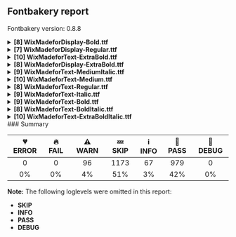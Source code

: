 ## Fontbakery report

Fontbakery version: 0.8.8

<details><summary><b>[8] WixMadeforDisplay-Bold.ttf</b></summary><div><details><summary>⚠ <b>WARN:</b> Is the Grid-fitting and Scan-conversion Procedure ('gasp') table set to optimize rendering? (<a href="https://font-bakery.readthedocs.io/en/latest/fontbakery/profiles/googlefonts.html#com.google.fonts/check/gasp">com.google.fonts/check/gasp</a>)</summary><div>


* ⚠ **WARN** The gasp table has a range of 8 that may be unneccessary. [code: non-ffff-range]
</div></details><details><summary>⚠ <b>WARN:</b> Ensure fonts have ScriptLangTags declared on the 'meta' table. (<a href="https://font-bakery.readthedocs.io/en/latest/fontbakery/profiles/googlefonts.html#com.google.fonts/check/meta/script_lang_tags">com.google.fonts/check/meta/script_lang_tags</a>)</summary><div>


* ⚠ **WARN** This font file does not have a 'meta' table. [code: lacks-meta-table]
</div></details><details><summary>⚠ <b>WARN:</b> Check font contains no unreachable glyphs (<a href="https://font-bakery.readthedocs.io/en/latest/fontbakery/profiles/universal.html#com.google.fonts/check/unreachable_glyphs">com.google.fonts/check/unreachable_glyphs</a>)</summary><div>


* ⚠ **WARN** The following glyphs could not be reached by codepoint or substitution rules:
	- commabelow
	- hook
	- questiondown.case
	- exclamdown.case 
	- And uni031B.cap
 [code: unreachable-glyphs]
</div></details><details><summary>⚠ <b>WARN:</b> Check if each glyph has the recommended amount of contours. (<a href="https://font-bakery.readthedocs.io/en/latest/fontbakery/profiles/universal.html#com.google.fonts/check/contour_count">com.google.fonts/check/contour_count</a>)</summary><div>


* ⚠ **WARN** This font has a 'Soft Hyphen' character (codepoint 0x00AD) which is supposed to be zero-width and invisible, and is used to mark a hyphenation possibility within a word in the absence of or overriding dictionary hyphenation. It is mostly an obsolete mechanism now, and the character is only included in fonts for legacy codepage coverage. [code: softhyphen]
* ⚠ **WARN** This check inspects the glyph outlines and detects the total number of contours in each of them. The expected values are infered from the typical ammounts of contours observed in a large collection of reference font families. The divergences listed below may simply indicate a significantly different design on some of your glyphs. On the other hand, some of these may flag actual bugs in the font such as glyphs mapped to an incorrect codepoint. Please consider reviewing the design and codepoint assignment of these to make sure they are correct.

The following glyphs do not have the recommended number of contours:

	- Glyph name: uni00AD	Contours detected: 1	Expected: 0
	- Glyph name: aogonek	Contours detected: 3	Expected: 2
	- Glyph name: eogonek	Contours detected: 3	Expected: 2
	- Glyph name: Uogonek	Contours detected: 2	Expected: 1
	- Glyph name: uogonek	Contours detected: 2	Expected: 1
	- Glyph name: Uogonek	Contours detected: 2	Expected: 1
	- Glyph name: aogonek	Contours detected: 3	Expected: 2
	- Glyph name: eogonek	Contours detected: 3	Expected: 2
	- Glyph name: uni00AD	Contours detected: 1	Expected: 0 
	- And Glyph name: uogonek	Contours detected: 2	Expected: 1
 [code: contour-count]
</div></details><details><summary>⚠ <b>WARN:</b> Ensure dotted circle glyph is present and can attach marks. (<a href="https://font-bakery.readthedocs.io/en/latest/fontbakery/profiles/universal.html#com.google.fonts/check/dotted_circle">com.google.fonts/check/dotted_circle</a>)</summary><div>


* ⚠ **WARN** No dotted circle glyph present [code: missing-dotted-circle]
</div></details><details><summary>⚠ <b>WARN:</b> Ensure no GSUB5/GPOS7 lookups are present. (<a href="https://font-bakery.readthedocs.io/en/latest/fontbakery/profiles/universal.html#com.google.fonts/check/gsub5_gpos7">com.google.fonts/check/gsub5_gpos7</a>)</summary><div>


* ⚠ **WARN** Font contains a GSUB5 lookup which is not processed by macOS [code: has-gsub5]
</div></details><details><summary>⚠ <b>WARN:</b> Are there any misaligned on-curve points? (<a href="https://font-bakery.readthedocs.io/en/latest/fontbakery/profiles/<Section: Outline Correctness Checks>.html#com.google.fonts/check/outline_alignment_miss">com.google.fonts/check/outline_alignment_miss</a>)</summary><div>


* ⚠ **WARN** The following glyphs have on-curve points which have potentially incorrect y coordinates:
	* Q (U+0051): X=542.0,Y=-1.5 (should be at baseline 0?)
	* g (U+0067): X=292.0,Y=-2.0 (should be at baseline 0?)
	* r (U+0072): X=291.5,Y=502.0 (should be at x-height 503?)
	* y (U+0079): X=232.0,Y=-1.0 (should be at baseline 0?)
	* micro (U+00B5): X=219.0,Y=-1.0 (should be at baseline 0?)
	* cedilla (U+00B8): X=203.5,Y=-250.5 (should be at descender -252?)
	* uni00B9 (U+00B9): X=172.0,Y=714.0 (should be at cap-height 715?)
	* germandbls (U+00DF): X=296.5,Y=-2.0 (should be at baseline 0?)
	* aring (U+00E5): X=318.5,Y=716.0 (should be at cap-height 715?)
	* aring (U+00E5): X=247.5,Y=716.0 (should be at cap-height 715?) and 59 more.

Use -F or --full-lists to disable shortening of long lists. [code: found-misalignments]
</div></details><details><summary>⚠ <b>WARN:</b> Are any segments inordinately short? (<a href="https://font-bakery.readthedocs.io/en/latest/fontbakery/profiles/<Section: Outline Correctness Checks>.html#com.google.fonts/check/outline_short_segments">com.google.fonts/check/outline_short_segments</a>)</summary><div>


* ⚠ **WARN** The following glyphs have segments which seem very short:
	* germandbls (U+00DF) contains a short segment L<<285.0,425.0>--<307.0,425.0>>
	* uni20B4 (U+20B4) contains a short segment B<<380.0,330.0>-<378.0,328.0>-<376.0,327.0>> and uni20BA (U+20BA) contains a short segment L<<627.0,330.0>--<627.0,320.0>> [code: found-short-segments]
</div></details><br></div></details><details><summary><b>[7] WixMadeforDisplay-Regular.ttf</b></summary><div><details><summary>⚠ <b>WARN:</b> Is the Grid-fitting and Scan-conversion Procedure ('gasp') table set to optimize rendering? (<a href="https://font-bakery.readthedocs.io/en/latest/fontbakery/profiles/googlefonts.html#com.google.fonts/check/gasp">com.google.fonts/check/gasp</a>)</summary><div>


* ⚠ **WARN** The gasp table has a range of 8 that may be unneccessary. [code: non-ffff-range]
</div></details><details><summary>⚠ <b>WARN:</b> Ensure fonts have ScriptLangTags declared on the 'meta' table. (<a href="https://font-bakery.readthedocs.io/en/latest/fontbakery/profiles/googlefonts.html#com.google.fonts/check/meta/script_lang_tags">com.google.fonts/check/meta/script_lang_tags</a>)</summary><div>


* ⚠ **WARN** This font file does not have a 'meta' table. [code: lacks-meta-table]
</div></details><details><summary>⚠ <b>WARN:</b> Check font contains no unreachable glyphs (<a href="https://font-bakery.readthedocs.io/en/latest/fontbakery/profiles/universal.html#com.google.fonts/check/unreachable_glyphs">com.google.fonts/check/unreachable_glyphs</a>)</summary><div>


* ⚠ **WARN** The following glyphs could not be reached by codepoint or substitution rules:
	- commabelow
	- hook
	- questiondown.case
	- exclamdown.case 
	- And uni031B.cap
 [code: unreachable-glyphs]
</div></details><details><summary>⚠ <b>WARN:</b> Check if each glyph has the recommended amount of contours. (<a href="https://font-bakery.readthedocs.io/en/latest/fontbakery/profiles/universal.html#com.google.fonts/check/contour_count">com.google.fonts/check/contour_count</a>)</summary><div>


* ⚠ **WARN** This font has a 'Soft Hyphen' character (codepoint 0x00AD) which is supposed to be zero-width and invisible, and is used to mark a hyphenation possibility within a word in the absence of or overriding dictionary hyphenation. It is mostly an obsolete mechanism now, and the character is only included in fonts for legacy codepage coverage. [code: softhyphen]
* ⚠ **WARN** This check inspects the glyph outlines and detects the total number of contours in each of them. The expected values are infered from the typical ammounts of contours observed in a large collection of reference font families. The divergences listed below may simply indicate a significantly different design on some of your glyphs. On the other hand, some of these may flag actual bugs in the font such as glyphs mapped to an incorrect codepoint. Please consider reviewing the design and codepoint assignment of these to make sure they are correct.

The following glyphs do not have the recommended number of contours:

	- Glyph name: uni00AD	Contours detected: 1	Expected: 0
	- Glyph name: aogonek	Contours detected: 3	Expected: 2
	- Glyph name: eogonek	Contours detected: 3	Expected: 2
	- Glyph name: Uogonek	Contours detected: 2	Expected: 1
	- Glyph name: uogonek	Contours detected: 2	Expected: 1
	- Glyph name: Uogonek	Contours detected: 2	Expected: 1
	- Glyph name: aogonek	Contours detected: 3	Expected: 2
	- Glyph name: eogonek	Contours detected: 3	Expected: 2
	- Glyph name: uni00AD	Contours detected: 1	Expected: 0 
	- And Glyph name: uogonek	Contours detected: 2	Expected: 1
 [code: contour-count]
</div></details><details><summary>⚠ <b>WARN:</b> Ensure dotted circle glyph is present and can attach marks. (<a href="https://font-bakery.readthedocs.io/en/latest/fontbakery/profiles/universal.html#com.google.fonts/check/dotted_circle">com.google.fonts/check/dotted_circle</a>)</summary><div>


* ⚠ **WARN** No dotted circle glyph present [code: missing-dotted-circle]
</div></details><details><summary>⚠ <b>WARN:</b> Ensure no GSUB5/GPOS7 lookups are present. (<a href="https://font-bakery.readthedocs.io/en/latest/fontbakery/profiles/universal.html#com.google.fonts/check/gsub5_gpos7">com.google.fonts/check/gsub5_gpos7</a>)</summary><div>


* ⚠ **WARN** Font contains a GSUB5 lookup which is not processed by macOS [code: has-gsub5]
</div></details><details><summary>⚠ <b>WARN:</b> Are any segments inordinately short? (<a href="https://font-bakery.readthedocs.io/en/latest/fontbakery/profiles/<Section: Outline Correctness Checks>.html#com.google.fonts/check/outline_short_segments">com.google.fonts/check/outline_short_segments</a>)</summary><div>


* ⚠ **WARN** The following glyphs have segments which seem very short:
	* a (U+0061) contains a short segment L<<415.0,303.0>--<415.0,308.0>>
	* ordfeminine (U+00AA) contains a short segment L<<331.0,555.0>--<331.0,557.0>>
	* germandbls (U+00DF) contains a short segment L<<272.0,407.0>--<294.0,407.0>>
	* agrave (U+00E0) contains a short segment L<<415.0,303.0>--<415.0,308.0>>
	* aacute (U+00E1) contains a short segment L<<415.0,303.0>--<415.0,308.0>>
	* acircumflex (U+00E2) contains a short segment L<<415.0,303.0>--<415.0,308.0>>
	* atilde (U+00E3) contains a short segment L<<415.0,303.0>--<415.0,308.0>>
	* adieresis (U+00E4) contains a short segment L<<415.0,303.0>--<415.0,308.0>>
	* aring (U+00E5) contains a short segment L<<415.0,303.0>--<415.0,308.0>>
	* ae (U+00E6) contains a short segment L<<415.0,288.0>--<415.0,290.0>> and 20 more.

Use -F or --full-lists to disable shortening of long lists. [code: found-short-segments]
</div></details><br></div></details><details><summary><b>[10] WixMadeforText-ExtraBold.ttf</b></summary><div><details><summary>⚠ <b>WARN:</b> Is the Grid-fitting and Scan-conversion Procedure ('gasp') table set to optimize rendering? (<a href="https://font-bakery.readthedocs.io/en/latest/fontbakery/profiles/googlefonts.html#com.google.fonts/check/gasp">com.google.fonts/check/gasp</a>)</summary><div>


* ⚠ **WARN** The gasp table has a range of 8 that may be unneccessary. [code: non-ffff-range]
</div></details><details><summary>⚠ <b>WARN:</b> Combined length of family and style must not exceed 27 characters. (<a href="https://font-bakery.readthedocs.io/en/latest/fontbakery/profiles/googlefonts.html#com.google.fonts/check/name/family_and_style_max_length">com.google.fonts/check/name/family_and_style_max_length</a>)</summary><div>


* ⚠ **WARN** The combined length of family and style exceeds 27 chars in the following 'WINDOWS' entries:
 FONT_FAMILY_NAME = 'Wix Madefor Text ExtraBold' / SUBFAMILY_NAME = 'Regular'

Please take a look at the conversation at https://github.com/googlefonts/fontbakery/issues/2179 in order to understand the reasoning behind these name table records max-length criteria. [code: too-long]
</div></details><details><summary>⚠ <b>WARN:</b> Ensure fonts have ScriptLangTags declared on the 'meta' table. (<a href="https://font-bakery.readthedocs.io/en/latest/fontbakery/profiles/googlefonts.html#com.google.fonts/check/meta/script_lang_tags">com.google.fonts/check/meta/script_lang_tags</a>)</summary><div>


* ⚠ **WARN** This font file does not have a 'meta' table. [code: lacks-meta-table]
</div></details><details><summary>⚠ <b>WARN:</b> Check font contains no unreachable glyphs (<a href="https://font-bakery.readthedocs.io/en/latest/fontbakery/profiles/universal.html#com.google.fonts/check/unreachable_glyphs">com.google.fonts/check/unreachable_glyphs</a>)</summary><div>


* ⚠ **WARN** The following glyphs could not be reached by codepoint or substitution rules:
	- commabelow
	- hook
	- questiondown.case
	- exclamdown.case 
	- And uni031B.cap
 [code: unreachable-glyphs]
</div></details><details><summary>⚠ <b>WARN:</b> Check if each glyph has the recommended amount of contours. (<a href="https://font-bakery.readthedocs.io/en/latest/fontbakery/profiles/universal.html#com.google.fonts/check/contour_count">com.google.fonts/check/contour_count</a>)</summary><div>


* ⚠ **WARN** This font has a 'Soft Hyphen' character (codepoint 0x00AD) which is supposed to be zero-width and invisible, and is used to mark a hyphenation possibility within a word in the absence of or overriding dictionary hyphenation. It is mostly an obsolete mechanism now, and the character is only included in fonts for legacy codepage coverage. [code: softhyphen]
* ⚠ **WARN** This check inspects the glyph outlines and detects the total number of contours in each of them. The expected values are infered from the typical ammounts of contours observed in a large collection of reference font families. The divergences listed below may simply indicate a significantly different design on some of your glyphs. On the other hand, some of these may flag actual bugs in the font such as glyphs mapped to an incorrect codepoint. Please consider reviewing the design and codepoint assignment of these to make sure they are correct.

The following glyphs do not have the recommended number of contours:

	- Glyph name: uni00AD	Contours detected: 1	Expected: 0
	- Glyph name: aogonek	Contours detected: 3	Expected: 2
	- Glyph name: eogonek	Contours detected: 3	Expected: 2
	- Glyph name: Uogonek	Contours detected: 2	Expected: 1
	- Glyph name: uogonek	Contours detected: 2	Expected: 1
	- Glyph name: Uogonek	Contours detected: 2	Expected: 1
	- Glyph name: aogonek	Contours detected: 3	Expected: 2
	- Glyph name: eogonek	Contours detected: 3	Expected: 2
	- Glyph name: uni00AD	Contours detected: 1	Expected: 0 
	- And Glyph name: uogonek	Contours detected: 2	Expected: 1
 [code: contour-count]
</div></details><details><summary>⚠ <b>WARN:</b> Ensure dotted circle glyph is present and can attach marks. (<a href="https://font-bakery.readthedocs.io/en/latest/fontbakery/profiles/universal.html#com.google.fonts/check/dotted_circle">com.google.fonts/check/dotted_circle</a>)</summary><div>


* ⚠ **WARN** No dotted circle glyph present [code: missing-dotted-circle]
</div></details><details><summary>⚠ <b>WARN:</b> Ensure no GSUB5/GPOS7 lookups are present. (<a href="https://font-bakery.readthedocs.io/en/latest/fontbakery/profiles/universal.html#com.google.fonts/check/gsub5_gpos7">com.google.fonts/check/gsub5_gpos7</a>)</summary><div>


* ⚠ **WARN** Font contains a GSUB5 lookup which is not processed by macOS [code: has-gsub5]
</div></details><details><summary>⚠ <b>WARN:</b> Check mark characters are in GDEF mark glyph class. (<a href="https://font-bakery.readthedocs.io/en/latest/fontbakery/profiles/gdef.html#com.google.fonts/check/gdef_mark_chars">com.google.fonts/check/gdef_mark_chars</a>)</summary><div>


* ⚠ **WARN** The following mark characters could be in the GDEF mark glyph class:
	 uni031B (U+031B) [code: mark-chars]
</div></details><details><summary>⚠ <b>WARN:</b> Are there any misaligned on-curve points? (<a href="https://font-bakery.readthedocs.io/en/latest/fontbakery/profiles/<Section: Outline Correctness Checks>.html#com.google.fonts/check/outline_alignment_miss">com.google.fonts/check/outline_alignment_miss</a>)</summary><div>


* ⚠ **WARN** The following glyphs have on-curve points which have potentially incorrect y coordinates:
	* asterisk (U+002A): X=177.5,Y=716.0 (should be at cap-height 715?)
	* asterisk (U+002A): X=256.5,Y=716.0 (should be at cap-height 715?)
	* d (U+0064): X=363.0,Y=508.0 (should be at x-height 510?)
	* r (U+0072): X=316.0,Y=511.0 (should be at x-height 510?)
	* y (U+0079): X=224.0,Y=-1.0 (should be at baseline 0?)
	* braceleft (U+007B): X=355.0,Y=-2.0 (should be at baseline 0?)
	* braceleft (U+007B): X=311.0,Y=-2.0 (should be at baseline 0?)
	* braceright (U+007D): X=39.0,Y=-2.0 (should be at baseline 0?)
	* braceright (U+007D): X=83.0,Y=-2.0 (should be at baseline 0?)
	* uni00B2 (U+00B2): X=198.5,Y=715.5 (should be at cap-height 715?) and 84 more.

Use -F or --full-lists to disable shortening of long lists. [code: found-misalignments]
</div></details><details><summary>⚠ <b>WARN:</b> Are any segments inordinately short? (<a href="https://font-bakery.readthedocs.io/en/latest/fontbakery/profiles/<Section: Outline Correctness Checks>.html#com.google.fonts/check/outline_short_segments">com.google.fonts/check/outline_short_segments</a>)</summary><div>


* ⚠ **WARN** The following glyphs have segments which seem very short:
	* germandbls (U+00DF) contains a short segment L<<297.0,437.0>--<318.0,437.0>>
	* Euro (U+20AC) contains a short segment B<<79.0,336.0>-<79.0,347.0>-<79.0,358.0>>
	* Euro (U+20AC) contains a short segment B<<79.0,358.0>-<79.0,369.0>-<79.0,380.0>>
	* Euro (U+20AC) contains a short segment B<<239.0,380.0>-<239.0,369.0>-<239.0,358.0>>
	* Euro (U+20AC) contains a short segment B<<239.0,358.0>-<239.0,347.0>-<239.0,336.0>>
	* uni20BA (U+20BA) contains a short segment L<<272.0,136.0>--<292.0,136.0>> and uni20BA (U+20BA) contains a short segment L<<595.0,318.0>--<595.0,308.0>> [code: found-short-segments]
</div></details><br></div></details><details><summary><b>[8] WixMadeforDisplay-ExtraBold.ttf</b></summary><div><details><summary>⚠ <b>WARN:</b> Is the Grid-fitting and Scan-conversion Procedure ('gasp') table set to optimize rendering? (<a href="https://font-bakery.readthedocs.io/en/latest/fontbakery/profiles/googlefonts.html#com.google.fonts/check/gasp">com.google.fonts/check/gasp</a>)</summary><div>


* ⚠ **WARN** The gasp table has a range of 8 that may be unneccessary. [code: non-ffff-range]
</div></details><details><summary>⚠ <b>WARN:</b> Combined length of family and style must not exceed 27 characters. (<a href="https://font-bakery.readthedocs.io/en/latest/fontbakery/profiles/googlefonts.html#com.google.fonts/check/name/family_and_style_max_length">com.google.fonts/check/name/family_and_style_max_length</a>)</summary><div>


* ⚠ **WARN** The combined length of family and style exceeds 27 chars in the following 'WINDOWS' entries:
 FONT_FAMILY_NAME = 'Wix Madefor Display ExtraBold' / SUBFAMILY_NAME = 'Regular'

Please take a look at the conversation at https://github.com/googlefonts/fontbakery/issues/2179 in order to understand the reasoning behind these name table records max-length criteria. [code: too-long]
</div></details><details><summary>⚠ <b>WARN:</b> Ensure fonts have ScriptLangTags declared on the 'meta' table. (<a href="https://font-bakery.readthedocs.io/en/latest/fontbakery/profiles/googlefonts.html#com.google.fonts/check/meta/script_lang_tags">com.google.fonts/check/meta/script_lang_tags</a>)</summary><div>


* ⚠ **WARN** This font file does not have a 'meta' table. [code: lacks-meta-table]
</div></details><details><summary>⚠ <b>WARN:</b> Check font contains no unreachable glyphs (<a href="https://font-bakery.readthedocs.io/en/latest/fontbakery/profiles/universal.html#com.google.fonts/check/unreachable_glyphs">com.google.fonts/check/unreachable_glyphs</a>)</summary><div>


* ⚠ **WARN** The following glyphs could not be reached by codepoint or substitution rules:
	- commabelow
	- hook
	- questiondown.case
	- exclamdown.case 
	- And uni031B.cap
 [code: unreachable-glyphs]
</div></details><details><summary>⚠ <b>WARN:</b> Check if each glyph has the recommended amount of contours. (<a href="https://font-bakery.readthedocs.io/en/latest/fontbakery/profiles/universal.html#com.google.fonts/check/contour_count">com.google.fonts/check/contour_count</a>)</summary><div>


* ⚠ **WARN** This font has a 'Soft Hyphen' character (codepoint 0x00AD) which is supposed to be zero-width and invisible, and is used to mark a hyphenation possibility within a word in the absence of or overriding dictionary hyphenation. It is mostly an obsolete mechanism now, and the character is only included in fonts for legacy codepage coverage. [code: softhyphen]
* ⚠ **WARN** This check inspects the glyph outlines and detects the total number of contours in each of them. The expected values are infered from the typical ammounts of contours observed in a large collection of reference font families. The divergences listed below may simply indicate a significantly different design on some of your glyphs. On the other hand, some of these may flag actual bugs in the font such as glyphs mapped to an incorrect codepoint. Please consider reviewing the design and codepoint assignment of these to make sure they are correct.

The following glyphs do not have the recommended number of contours:

	- Glyph name: uni00AD	Contours detected: 1	Expected: 0
	- Glyph name: aogonek	Contours detected: 3	Expected: 2
	- Glyph name: eogonek	Contours detected: 3	Expected: 2
	- Glyph name: Uogonek	Contours detected: 2	Expected: 1
	- Glyph name: uogonek	Contours detected: 2	Expected: 1
	- Glyph name: Uogonek	Contours detected: 2	Expected: 1
	- Glyph name: aogonek	Contours detected: 3	Expected: 2
	- Glyph name: eogonek	Contours detected: 3	Expected: 2
	- Glyph name: uni00AD	Contours detected: 1	Expected: 0 
	- And Glyph name: uogonek	Contours detected: 2	Expected: 1
 [code: contour-count]
</div></details><details><summary>⚠ <b>WARN:</b> Ensure dotted circle glyph is present and can attach marks. (<a href="https://font-bakery.readthedocs.io/en/latest/fontbakery/profiles/universal.html#com.google.fonts/check/dotted_circle">com.google.fonts/check/dotted_circle</a>)</summary><div>


* ⚠ **WARN** No dotted circle glyph present [code: missing-dotted-circle]
</div></details><details><summary>⚠ <b>WARN:</b> Ensure no GSUB5/GPOS7 lookups are present. (<a href="https://font-bakery.readthedocs.io/en/latest/fontbakery/profiles/universal.html#com.google.fonts/check/gsub5_gpos7">com.google.fonts/check/gsub5_gpos7</a>)</summary><div>


* ⚠ **WARN** Font contains a GSUB5 lookup which is not processed by macOS [code: has-gsub5]
</div></details><details><summary>⚠ <b>WARN:</b> Are any segments inordinately short? (<a href="https://font-bakery.readthedocs.io/en/latest/fontbakery/profiles/<Section: Outline Correctness Checks>.html#com.google.fonts/check/outline_short_segments">com.google.fonts/check/outline_short_segments</a>)</summary><div>


* ⚠ **WARN** The following glyphs have segments which seem very short:
	* germandbls (U+00DF) contains a short segment L<<292.0,437.0>--<314.0,437.0>>
	* Euro (U+20AC) contains a short segment B<<79.0,336.0>-<79.0,347.0>-<79.0,358.0>>
	* Euro (U+20AC) contains a short segment B<<79.0,358.0>-<79.0,369.0>-<79.0,380.0>>
	* Euro (U+20AC) contains a short segment B<<241.0,380.0>-<240.0,369.0>-<240.0,358.0>>
	* Euro (U+20AC) contains a short segment B<<240.0,358.0>-<240.0,347.0>-<241.0,336.0>> and uni20BA (U+20BA) contains a short segment L<<627.0,318.0>--<627.0,308.0>> [code: found-short-segments]
</div></details><br></div></details><details><summary><b>[9] WixMadeforText-MediumItalic.ttf</b></summary><div><details><summary>⚠ <b>WARN:</b> Is the Grid-fitting and Scan-conversion Procedure ('gasp') table set to optimize rendering? (<a href="https://font-bakery.readthedocs.io/en/latest/fontbakery/profiles/googlefonts.html#com.google.fonts/check/gasp">com.google.fonts/check/gasp</a>)</summary><div>


* ⚠ **WARN** The gasp table has a range of 8 that may be unneccessary. [code: non-ffff-range]
</div></details><details><summary>⚠ <b>WARN:</b> Combined length of family and style must not exceed 27 characters. (<a href="https://font-bakery.readthedocs.io/en/latest/fontbakery/profiles/googlefonts.html#com.google.fonts/check/name/family_and_style_max_length">com.google.fonts/check/name/family_and_style_max_length</a>)</summary><div>


* ⚠ **WARN** The combined length of family and style exceeds 27 chars in the following 'WINDOWS' entries:
 FONT_FAMILY_NAME = 'Wix Madefor Text Medium' / SUBFAMILY_NAME = 'Italic'

Please take a look at the conversation at https://github.com/googlefonts/fontbakery/issues/2179 in order to understand the reasoning behind these name table records max-length criteria. [code: too-long]
</div></details><details><summary>⚠ <b>WARN:</b> Ensure fonts have ScriptLangTags declared on the 'meta' table. (<a href="https://font-bakery.readthedocs.io/en/latest/fontbakery/profiles/googlefonts.html#com.google.fonts/check/meta/script_lang_tags">com.google.fonts/check/meta/script_lang_tags</a>)</summary><div>


* ⚠ **WARN** This font file does not have a 'meta' table. [code: lacks-meta-table]
</div></details><details><summary>⚠ <b>WARN:</b> Check font contains no unreachable glyphs (<a href="https://font-bakery.readthedocs.io/en/latest/fontbakery/profiles/universal.html#com.google.fonts/check/unreachable_glyphs">com.google.fonts/check/unreachable_glyphs</a>)</summary><div>


* ⚠ **WARN** The following glyphs could not be reached by codepoint or substitution rules:
	- questiondown.case
	- exclamdown.case 
	- And commabelow
 [code: unreachable-glyphs]
</div></details><details><summary>⚠ <b>WARN:</b> Check if each glyph has the recommended amount of contours. (<a href="https://font-bakery.readthedocs.io/en/latest/fontbakery/profiles/universal.html#com.google.fonts/check/contour_count">com.google.fonts/check/contour_count</a>)</summary><div>


* ⚠ **WARN** This font has a 'Soft Hyphen' character (codepoint 0x00AD) which is supposed to be zero-width and invisible, and is used to mark a hyphenation possibility within a word in the absence of or overriding dictionary hyphenation. It is mostly an obsolete mechanism now, and the character is only included in fonts for legacy codepage coverage. [code: softhyphen]
* ⚠ **WARN** This check inspects the glyph outlines and detects the total number of contours in each of them. The expected values are infered from the typical ammounts of contours observed in a large collection of reference font families. The divergences listed below may simply indicate a significantly different design on some of your glyphs. On the other hand, some of these may flag actual bugs in the font such as glyphs mapped to an incorrect codepoint. Please consider reviewing the design and codepoint assignment of these to make sure they are correct.

The following glyphs do not have the recommended number of contours:

	- Glyph name: uni00AD	Contours detected: 1	Expected: 0
	- Glyph name: aogonek	Contours detected: 3	Expected: 2
	- Glyph name: eogonek	Contours detected: 3	Expected: 2
	- Glyph name: Uogonek	Contours detected: 2	Expected: 1
	- Glyph name: uogonek	Contours detected: 2	Expected: 1
	- Glyph name: Uogonek	Contours detected: 2	Expected: 1
	- Glyph name: aogonek	Contours detected: 3	Expected: 2
	- Glyph name: eogonek	Contours detected: 3	Expected: 2
	- Glyph name: uni00AD	Contours detected: 1	Expected: 0 
	- And Glyph name: uogonek	Contours detected: 2	Expected: 1
 [code: contour-count]
</div></details><details><summary>⚠ <b>WARN:</b> Ensure dotted circle glyph is present and can attach marks. (<a href="https://font-bakery.readthedocs.io/en/latest/fontbakery/profiles/universal.html#com.google.fonts/check/dotted_circle">com.google.fonts/check/dotted_circle</a>)</summary><div>


* ⚠ **WARN** No dotted circle glyph present [code: missing-dotted-circle]
</div></details><details><summary>⚠ <b>WARN:</b> Ensure no GSUB5/GPOS7 lookups are present. (<a href="https://font-bakery.readthedocs.io/en/latest/fontbakery/profiles/universal.html#com.google.fonts/check/gsub5_gpos7">com.google.fonts/check/gsub5_gpos7</a>)</summary><div>


* ⚠ **WARN** Font contains a GSUB5 lookup which is not processed by macOS [code: has-gsub5]
</div></details><details><summary>⚠ <b>WARN:</b> Are there any misaligned on-curve points? (<a href="https://font-bakery.readthedocs.io/en/latest/fontbakery/profiles/<Section: Outline Correctness Checks>.html#com.google.fonts/check/outline_alignment_miss">com.google.fonts/check/outline_alignment_miss</a>)</summary><div>


* ⚠ **WARN** The following glyphs have on-curve points which have potentially incorrect y coordinates:
	* exclam (U+0021): X=179.0,Y=716.0 (should be at cap-height 715?)
	* ampersand (U+0026): X=461.0,Y=713.0 (should be at cap-height 715?)
	* Q (U+0051): X=707.0,Y=2.0 (should be at baseline 0?)
	* Q (U+0051): X=481.5,Y=-2.0 (should be at baseline 0?)
	* S (U+0053): X=194.0,Y=1.5 (should be at baseline 0?)
	* i (U+0069): X=172.5,Y=717.0 (should be at cap-height 715?)
	* j (U+006A): X=171.0,Y=717.0 (should be at cap-height 715?)
	* y (U+0079): X=165.0,Y=-1.0 (should be at baseline 0?)
	* dieresis (U+00A8): X=244.5,Y=714.0 (should be at cap-height 715?)
	* dieresis (U+00A8): X=443.5,Y=714.0 (should be at cap-height 715?) and 42 more.

Use -F or --full-lists to disable shortening of long lists. [code: found-misalignments]
</div></details><details><summary>⚠ <b>WARN:</b> Are any segments inordinately short? (<a href="https://font-bakery.readthedocs.io/en/latest/fontbakery/profiles/<Section: Outline Correctness Checks>.html#com.google.fonts/check/outline_short_segments">com.google.fonts/check/outline_short_segments</a>)</summary><div>


* ⚠ **WARN** The following glyphs have segments which seem very short:
	* dollar (U+0024) contains a short segment B<<398.0,721.0>-<400.0,721.0>-<403.0,721.0>>
	* dollar (U+0024) contains a short segment B<<315.0,-6.0>-<313.0,-6.0>-<310.0,-6.0>>
	* at (U+0040) contains a short segment B<<684.0,223.0>-<682.0,213.0>-<680.5,202.5>>
	* at (U+0040) contains a short segment B<<680.5,202.5>-<679.0,192.0>-<679.0,180.0>>
	* m (U+006D) contains a short segment B<<721.0,324.0>-<723.0,339.0>-<723.0,349.0>>
	* m (U+006D) contains a short segment B<<407.5,324.0>-<409.0,339.0>-<409.0,349.0>>
	* braceleft (U+007B) contains a short segment B<<125.0,203.0>-<127.0,210.0>-<128.0,216.5>>
	* braceleft (U+007B) contains a short segment B<<128.0,216.5>-<129.0,223.0>-<129.0,226.0>>
	* braceright (U+007D) contains a short segment B<<285.5,387.0>-<285.0,382.0>-<285.0,380.0>>
	* germandbls (U+00DF) contains a short segment L<<313.0,415.0>--<334.0,415.0>> and 5 more.

Use -F or --full-lists to disable shortening of long lists. [code: found-short-segments]
</div></details><br></div></details><details><summary><b>[10] WixMadeforText-Medium.ttf</b></summary><div><details><summary>⚠ <b>WARN:</b> Is the Grid-fitting and Scan-conversion Procedure ('gasp') table set to optimize rendering? (<a href="https://font-bakery.readthedocs.io/en/latest/fontbakery/profiles/googlefonts.html#com.google.fonts/check/gasp">com.google.fonts/check/gasp</a>)</summary><div>


* ⚠ **WARN** The gasp table has a range of 8 that may be unneccessary. [code: non-ffff-range]
</div></details><details><summary>⚠ <b>WARN:</b> Combined length of family and style must not exceed 27 characters. (<a href="https://font-bakery.readthedocs.io/en/latest/fontbakery/profiles/googlefonts.html#com.google.fonts/check/name/family_and_style_max_length">com.google.fonts/check/name/family_and_style_max_length</a>)</summary><div>


* ⚠ **WARN** The combined length of family and style exceeds 27 chars in the following 'WINDOWS' entries:
 FONT_FAMILY_NAME = 'Wix Madefor Text Medium' / SUBFAMILY_NAME = 'Regular'

Please take a look at the conversation at https://github.com/googlefonts/fontbakery/issues/2179 in order to understand the reasoning behind these name table records max-length criteria. [code: too-long]
</div></details><details><summary>⚠ <b>WARN:</b> Ensure fonts have ScriptLangTags declared on the 'meta' table. (<a href="https://font-bakery.readthedocs.io/en/latest/fontbakery/profiles/googlefonts.html#com.google.fonts/check/meta/script_lang_tags">com.google.fonts/check/meta/script_lang_tags</a>)</summary><div>


* ⚠ **WARN** This font file does not have a 'meta' table. [code: lacks-meta-table]
</div></details><details><summary>⚠ <b>WARN:</b> Check font contains no unreachable glyphs (<a href="https://font-bakery.readthedocs.io/en/latest/fontbakery/profiles/universal.html#com.google.fonts/check/unreachable_glyphs">com.google.fonts/check/unreachable_glyphs</a>)</summary><div>


* ⚠ **WARN** The following glyphs could not be reached by codepoint or substitution rules:
	- commabelow
	- hook
	- questiondown.case
	- exclamdown.case 
	- And uni031B.cap
 [code: unreachable-glyphs]
</div></details><details><summary>⚠ <b>WARN:</b> Check if each glyph has the recommended amount of contours. (<a href="https://font-bakery.readthedocs.io/en/latest/fontbakery/profiles/universal.html#com.google.fonts/check/contour_count">com.google.fonts/check/contour_count</a>)</summary><div>


* ⚠ **WARN** This font has a 'Soft Hyphen' character (codepoint 0x00AD) which is supposed to be zero-width and invisible, and is used to mark a hyphenation possibility within a word in the absence of or overriding dictionary hyphenation. It is mostly an obsolete mechanism now, and the character is only included in fonts for legacy codepage coverage. [code: softhyphen]
* ⚠ **WARN** This check inspects the glyph outlines and detects the total number of contours in each of them. The expected values are infered from the typical ammounts of contours observed in a large collection of reference font families. The divergences listed below may simply indicate a significantly different design on some of your glyphs. On the other hand, some of these may flag actual bugs in the font such as glyphs mapped to an incorrect codepoint. Please consider reviewing the design and codepoint assignment of these to make sure they are correct.

The following glyphs do not have the recommended number of contours:

	- Glyph name: uni00AD	Contours detected: 1	Expected: 0
	- Glyph name: aogonek	Contours detected: 3	Expected: 2
	- Glyph name: eogonek	Contours detected: 3	Expected: 2
	- Glyph name: Uogonek	Contours detected: 2	Expected: 1
	- Glyph name: uogonek	Contours detected: 2	Expected: 1
	- Glyph name: Uogonek	Contours detected: 2	Expected: 1
	- Glyph name: aogonek	Contours detected: 3	Expected: 2
	- Glyph name: eogonek	Contours detected: 3	Expected: 2
	- Glyph name: uni00AD	Contours detected: 1	Expected: 0 
	- And Glyph name: uogonek	Contours detected: 2	Expected: 1
 [code: contour-count]
</div></details><details><summary>⚠ <b>WARN:</b> Ensure dotted circle glyph is present and can attach marks. (<a href="https://font-bakery.readthedocs.io/en/latest/fontbakery/profiles/universal.html#com.google.fonts/check/dotted_circle">com.google.fonts/check/dotted_circle</a>)</summary><div>


* ⚠ **WARN** No dotted circle glyph present [code: missing-dotted-circle]
</div></details><details><summary>⚠ <b>WARN:</b> Ensure no GSUB5/GPOS7 lookups are present. (<a href="https://font-bakery.readthedocs.io/en/latest/fontbakery/profiles/universal.html#com.google.fonts/check/gsub5_gpos7">com.google.fonts/check/gsub5_gpos7</a>)</summary><div>


* ⚠ **WARN** Font contains a GSUB5 lookup which is not processed by macOS [code: has-gsub5]
</div></details><details><summary>⚠ <b>WARN:</b> Check mark characters are in GDEF mark glyph class. (<a href="https://font-bakery.readthedocs.io/en/latest/fontbakery/profiles/gdef.html#com.google.fonts/check/gdef_mark_chars">com.google.fonts/check/gdef_mark_chars</a>)</summary><div>


* ⚠ **WARN** The following mark characters could be in the GDEF mark glyph class:
	 uni031B (U+031B) [code: mark-chars]
</div></details><details><summary>⚠ <b>WARN:</b> Are there any misaligned on-curve points? (<a href="https://font-bakery.readthedocs.io/en/latest/fontbakery/profiles/<Section: Outline Correctness Checks>.html#com.google.fonts/check/outline_alignment_miss">com.google.fonts/check/outline_alignment_miss</a>)</summary><div>


* ⚠ **WARN** The following glyphs have on-curve points which have potentially incorrect y coordinates:
	* exclam (U+0021): X=86.0,Y=713.5 (should be at cap-height 715?)
	* exclam (U+0021): X=168.5,Y=713.5 (should be at cap-height 715?)
	* Q (U+0051): X=520.0,Y=-0.5 (should be at baseline 0?)
	* y (U+0079): X=230.0,Y=-2.0 (should be at baseline 0?)
	* registered (U+00AE): X=262.0,Y=717.0 (should be at cap-height 715?)
	* germandbls (U+00DF): X=292.5,Y=-1.5 (should be at baseline 0?)
	* atilde (U+00E3): X=239.0,Y=717.0 (should be at cap-height 715?)
	* aring (U+00E5): X=298.5,Y=713.5 (should be at cap-height 715?)
	* aring (U+00E5): X=229.0,Y=713.5 (should be at cap-height 715?)
	* idieresis (U+00EF): X=166.5,Y=716.5 (should be at cap-height 715?) and 54 more.

Use -F or --full-lists to disable shortening of long lists. [code: found-misalignments]
</div></details><details><summary>⚠ <b>WARN:</b> Are any segments inordinately short? (<a href="https://font-bakery.readthedocs.io/en/latest/fontbakery/profiles/<Section: Outline Correctness Checks>.html#com.google.fonts/check/outline_short_segments">com.google.fonts/check/outline_short_segments</a>)</summary><div>


* ⚠ **WARN** The following glyphs have segments which seem very short:
	* germandbls (U+00DF) contains a short segment L<<280.0,415.0>--<301.0,415.0>>
	* uni20B4 (U+20B4) contains a short segment B<<339.0,327.0>-<336.0,325.0>-<333.0,322.5>>
	* uni20B4 (U+20B4) contains a short segment B<<333.0,322.5>-<330.0,320.0>-<327.0,318.0>> and uni20BA (U+20BA) contains a short segment L<<595.0,340.0>--<595.0,330.0>> [code: found-short-segments]
</div></details><br></div></details><details><summary><b>[8] WixMadeforText-Regular.ttf</b></summary><div><details><summary>⚠ <b>WARN:</b> Is the Grid-fitting and Scan-conversion Procedure ('gasp') table set to optimize rendering? (<a href="https://font-bakery.readthedocs.io/en/latest/fontbakery/profiles/googlefonts.html#com.google.fonts/check/gasp">com.google.fonts/check/gasp</a>)</summary><div>


* ⚠ **WARN** The gasp table has a range of 8 that may be unneccessary. [code: non-ffff-range]
</div></details><details><summary>⚠ <b>WARN:</b> Ensure fonts have ScriptLangTags declared on the 'meta' table. (<a href="https://font-bakery.readthedocs.io/en/latest/fontbakery/profiles/googlefonts.html#com.google.fonts/check/meta/script_lang_tags">com.google.fonts/check/meta/script_lang_tags</a>)</summary><div>


* ⚠ **WARN** This font file does not have a 'meta' table. [code: lacks-meta-table]
</div></details><details><summary>⚠ <b>WARN:</b> Check font contains no unreachable glyphs (<a href="https://font-bakery.readthedocs.io/en/latest/fontbakery/profiles/universal.html#com.google.fonts/check/unreachable_glyphs">com.google.fonts/check/unreachable_glyphs</a>)</summary><div>


* ⚠ **WARN** The following glyphs could not be reached by codepoint or substitution rules:
	- commabelow
	- hook
	- questiondown.case
	- exclamdown.case 
	- And uni031B.cap
 [code: unreachable-glyphs]
</div></details><details><summary>⚠ <b>WARN:</b> Check if each glyph has the recommended amount of contours. (<a href="https://font-bakery.readthedocs.io/en/latest/fontbakery/profiles/universal.html#com.google.fonts/check/contour_count">com.google.fonts/check/contour_count</a>)</summary><div>


* ⚠ **WARN** This font has a 'Soft Hyphen' character (codepoint 0x00AD) which is supposed to be zero-width and invisible, and is used to mark a hyphenation possibility within a word in the absence of or overriding dictionary hyphenation. It is mostly an obsolete mechanism now, and the character is only included in fonts for legacy codepage coverage. [code: softhyphen]
* ⚠ **WARN** This check inspects the glyph outlines and detects the total number of contours in each of them. The expected values are infered from the typical ammounts of contours observed in a large collection of reference font families. The divergences listed below may simply indicate a significantly different design on some of your glyphs. On the other hand, some of these may flag actual bugs in the font such as glyphs mapped to an incorrect codepoint. Please consider reviewing the design and codepoint assignment of these to make sure they are correct.

The following glyphs do not have the recommended number of contours:

	- Glyph name: uni00AD	Contours detected: 1	Expected: 0
	- Glyph name: aogonek	Contours detected: 3	Expected: 2
	- Glyph name: eogonek	Contours detected: 3	Expected: 2
	- Glyph name: Uogonek	Contours detected: 2	Expected: 1
	- Glyph name: uogonek	Contours detected: 2	Expected: 1
	- Glyph name: Uogonek	Contours detected: 2	Expected: 1
	- Glyph name: aogonek	Contours detected: 3	Expected: 2
	- Glyph name: eogonek	Contours detected: 3	Expected: 2
	- Glyph name: uni00AD	Contours detected: 1	Expected: 0 
	- And Glyph name: uogonek	Contours detected: 2	Expected: 1
 [code: contour-count]
</div></details><details><summary>⚠ <b>WARN:</b> Ensure dotted circle glyph is present and can attach marks. (<a href="https://font-bakery.readthedocs.io/en/latest/fontbakery/profiles/universal.html#com.google.fonts/check/dotted_circle">com.google.fonts/check/dotted_circle</a>)</summary><div>


* ⚠ **WARN** No dotted circle glyph present [code: missing-dotted-circle]
</div></details><details><summary>⚠ <b>WARN:</b> Ensure no GSUB5/GPOS7 lookups are present. (<a href="https://font-bakery.readthedocs.io/en/latest/fontbakery/profiles/universal.html#com.google.fonts/check/gsub5_gpos7">com.google.fonts/check/gsub5_gpos7</a>)</summary><div>


* ⚠ **WARN** Font contains a GSUB5 lookup which is not processed by macOS [code: has-gsub5]
</div></details><details><summary>⚠ <b>WARN:</b> Check mark characters are in GDEF mark glyph class. (<a href="https://font-bakery.readthedocs.io/en/latest/fontbakery/profiles/gdef.html#com.google.fonts/check/gdef_mark_chars">com.google.fonts/check/gdef_mark_chars</a>)</summary><div>


* ⚠ **WARN** The following mark characters could be in the GDEF mark glyph class:
	 uni031B (U+031B) [code: mark-chars]
</div></details><details><summary>⚠ <b>WARN:</b> Are any segments inordinately short? (<a href="https://font-bakery.readthedocs.io/en/latest/fontbakery/profiles/<Section: Outline Correctness Checks>.html#com.google.fonts/check/outline_short_segments">com.google.fonts/check/outline_short_segments</a>)</summary><div>


* ⚠ **WARN** The following glyphs have segments which seem very short:
	* a (U+0061) contains a short segment L<<393.0,303.0>--<393.0,307.0>>
	* ordfeminine (U+00AA) contains a short segment L<<302.0,555.0>--<302.0,557.0>>
	* germandbls (U+00DF) contains a short segment L<<274.0,407.0>--<295.0,407.0>>
	* agrave (U+00E0) contains a short segment L<<393.0,303.0>--<393.0,307.0>>
	* aacute (U+00E1) contains a short segment L<<393.0,303.0>--<393.0,307.0>>
	* acircumflex (U+00E2) contains a short segment L<<393.0,303.0>--<393.0,307.0>>
	* atilde (U+00E3) contains a short segment L<<393.0,303.0>--<393.0,307.0>>
	* adieresis (U+00E4) contains a short segment L<<393.0,303.0>--<393.0,307.0>>
	* aring (U+00E5) contains a short segment L<<393.0,303.0>--<393.0,307.0>>
	* amacron (U+0101) contains a short segment L<<393.0,303.0>--<393.0,307.0>> and 24 more.

Use -F or --full-lists to disable shortening of long lists. [code: found-short-segments]
</div></details><br></div></details><details><summary><b>[9] WixMadeforText-Italic.ttf</b></summary><div><details><summary>⚠ <b>WARN:</b> Is the Grid-fitting and Scan-conversion Procedure ('gasp') table set to optimize rendering? (<a href="https://font-bakery.readthedocs.io/en/latest/fontbakery/profiles/googlefonts.html#com.google.fonts/check/gasp">com.google.fonts/check/gasp</a>)</summary><div>


* ⚠ **WARN** The gasp table has a range of 8 that may be unneccessary. [code: non-ffff-range]
</div></details><details><summary>⚠ <b>WARN:</b> Ensure fonts have ScriptLangTags declared on the 'meta' table. (<a href="https://font-bakery.readthedocs.io/en/latest/fontbakery/profiles/googlefonts.html#com.google.fonts/check/meta/script_lang_tags">com.google.fonts/check/meta/script_lang_tags</a>)</summary><div>


* ⚠ **WARN** This font file does not have a 'meta' table. [code: lacks-meta-table]
</div></details><details><summary>⚠ <b>WARN:</b> Check font contains no unreachable glyphs (<a href="https://font-bakery.readthedocs.io/en/latest/fontbakery/profiles/universal.html#com.google.fonts/check/unreachable_glyphs">com.google.fonts/check/unreachable_glyphs</a>)</summary><div>


* ⚠ **WARN** The following glyphs could not be reached by codepoint or substitution rules:
	- questiondown.case
	- exclamdown.case 
	- And commabelow
 [code: unreachable-glyphs]
</div></details><details><summary>⚠ <b>WARN:</b> Check if each glyph has the recommended amount of contours. (<a href="https://font-bakery.readthedocs.io/en/latest/fontbakery/profiles/universal.html#com.google.fonts/check/contour_count">com.google.fonts/check/contour_count</a>)</summary><div>


* ⚠ **WARN** This font has a 'Soft Hyphen' character (codepoint 0x00AD) which is supposed to be zero-width and invisible, and is used to mark a hyphenation possibility within a word in the absence of or overriding dictionary hyphenation. It is mostly an obsolete mechanism now, and the character is only included in fonts for legacy codepage coverage. [code: softhyphen]
* ⚠ **WARN** This check inspects the glyph outlines and detects the total number of contours in each of them. The expected values are infered from the typical ammounts of contours observed in a large collection of reference font families. The divergences listed below may simply indicate a significantly different design on some of your glyphs. On the other hand, some of these may flag actual bugs in the font such as glyphs mapped to an incorrect codepoint. Please consider reviewing the design and codepoint assignment of these to make sure they are correct.

The following glyphs do not have the recommended number of contours:

	- Glyph name: uni00AD	Contours detected: 1	Expected: 0
	- Glyph name: aogonek	Contours detected: 3	Expected: 2
	- Glyph name: eogonek	Contours detected: 3	Expected: 2
	- Glyph name: Uogonek	Contours detected: 2	Expected: 1
	- Glyph name: uogonek	Contours detected: 2	Expected: 1
	- Glyph name: Uogonek	Contours detected: 2	Expected: 1
	- Glyph name: aogonek	Contours detected: 3	Expected: 2
	- Glyph name: eogonek	Contours detected: 3	Expected: 2
	- Glyph name: uni00AD	Contours detected: 1	Expected: 0 
	- And Glyph name: uogonek	Contours detected: 2	Expected: 1
 [code: contour-count]
</div></details><details><summary>⚠ <b>WARN:</b> Ensure dotted circle glyph is present and can attach marks. (<a href="https://font-bakery.readthedocs.io/en/latest/fontbakery/profiles/universal.html#com.google.fonts/check/dotted_circle">com.google.fonts/check/dotted_circle</a>)</summary><div>


* ⚠ **WARN** No dotted circle glyph present [code: missing-dotted-circle]
</div></details><details><summary>⚠ <b>WARN:</b> Ensure no GSUB5/GPOS7 lookups are present. (<a href="https://font-bakery.readthedocs.io/en/latest/fontbakery/profiles/universal.html#com.google.fonts/check/gsub5_gpos7">com.google.fonts/check/gsub5_gpos7</a>)</summary><div>


* ⚠ **WARN** Font contains a GSUB5 lookup which is not processed by macOS [code: has-gsub5]
</div></details><details><summary>⚠ <b>WARN:</b> Are there any misaligned on-curve points? (<a href="https://font-bakery.readthedocs.io/en/latest/fontbakery/profiles/<Section: Outline Correctness Checks>.html#com.google.fonts/check/outline_alignment_miss">com.google.fonts/check/outline_alignment_miss</a>)</summary><div>


* ⚠ **WARN** The following glyphs have on-curve points which have potentially incorrect y coordinates:
	* exclam (U+0021): X=32.0,Y=1.5 (should be at baseline 0?)
	* ampersand (U+0026): X=454.0,Y=714.0 (should be at cap-height 715?)
	* period (U+002E): X=30.0,Y=1.5 (should be at baseline 0?)
	* three (U+0033): X=156.5,Y=1.5 (should be at baseline 0?)
	* colon (U+003A): X=30.0,Y=1.5 (should be at baseline 0?)
	* question (U+003F): X=177.0,Y=1.5 (should be at baseline 0?)
	* Q (U+0051): X=485.0,Y=-1.0 (should be at baseline 0?)
	* i (U+0069): X=177.0,Y=714.5 (should be at cap-height 715?)
	* j (U+006A): X=175.5,Y=714.0 (should be at cap-height 715?)
	* braceleft (U+007B): X=171.0,Y=1.0 (should be at baseline 0?) and 16 more.

Use -F or --full-lists to disable shortening of long lists. [code: found-misalignments]
</div></details><details><summary>⚠ <b>WARN:</b> Are any segments inordinately short? (<a href="https://font-bakery.readthedocs.io/en/latest/fontbakery/profiles/<Section: Outline Correctness Checks>.html#com.google.fonts/check/outline_short_segments">com.google.fonts/check/outline_short_segments</a>)</summary><div>


* ⚠ **WARN** The following glyphs have segments which seem very short:
	* dollar (U+0024) contains a short segment B<<319.0,-6.0>-<316.0,-6.0>-<313.0,-6.0>>
	* asterisk (U+002A) contains a short segment B<<358.0,425.0>-<359.0,421.0>-<359.0,416.0>>
	* at (U+0040) contains a short segment B<<684.0,215.0>-<682.0,204.0>-<680.5,193.0>>
	* at (U+0040) contains a short segment B<<680.5,193.0>-<679.0,182.0>-<679.0,168.0>>
	* braceleft (U+007B) contains a short segment B<<137.0,209.0>-<139.0,216.0>-<140.0,222.5>>
	* braceleft (U+007B) contains a short segment B<<140.0,222.5>-<141.0,229.0>-<141.0,232.0>>
	* braceleft (U+007B) contains a short segment B<<168.0,-15.5>-<167.0,-23.0>-<167.0,-28.0>>
	* braceright (U+007D) contains a short segment B<<244.0,618.0>-<245.0,626.0>-<245.0,630.0>>
	* braceright (U+007D) contains a short segment B<<272.5,380.0>-<272.0,376.0>-<272.0,374.0>>
	* germandbls (U+00DF) contains a short segment L<<307.0,407.0>--<328.0,407.0>> and 4 more.

Use -F or --full-lists to disable shortening of long lists. [code: found-short-segments]
</div></details><details><summary>⚠ <b>WARN:</b> Do outlines contain any jaggy segments? (<a href="https://font-bakery.readthedocs.io/en/latest/fontbakery/profiles/<Section: Outline Correctness Checks>.html#com.google.fonts/check/outline_jaggy_segments">com.google.fonts/check/outline_jaggy_segments</a>)</summary><div>


* ⚠ **WARN** The following glyphs have jaggy segments:
	* nine (U+0039): B<<316.5,152.5>-<400.0,224.0>-<452.0,293.0>>/B<<452.0,293.0>-<394.0,245.0>-<312.0,245.0>> = 13.386785231777212 [code: found-jaggy-segments]
</div></details><br></div></details><details><summary><b>[9] WixMadeforText-Bold.ttf</b></summary><div><details><summary>⚠ <b>WARN:</b> Is the Grid-fitting and Scan-conversion Procedure ('gasp') table set to optimize rendering? (<a href="https://font-bakery.readthedocs.io/en/latest/fontbakery/profiles/googlefonts.html#com.google.fonts/check/gasp">com.google.fonts/check/gasp</a>)</summary><div>


* ⚠ **WARN** The gasp table has a range of 8 that may be unneccessary. [code: non-ffff-range]
</div></details><details><summary>⚠ <b>WARN:</b> Ensure fonts have ScriptLangTags declared on the 'meta' table. (<a href="https://font-bakery.readthedocs.io/en/latest/fontbakery/profiles/googlefonts.html#com.google.fonts/check/meta/script_lang_tags">com.google.fonts/check/meta/script_lang_tags</a>)</summary><div>


* ⚠ **WARN** This font file does not have a 'meta' table. [code: lacks-meta-table]
</div></details><details><summary>⚠ <b>WARN:</b> Check font contains no unreachable glyphs (<a href="https://font-bakery.readthedocs.io/en/latest/fontbakery/profiles/universal.html#com.google.fonts/check/unreachable_glyphs">com.google.fonts/check/unreachable_glyphs</a>)</summary><div>


* ⚠ **WARN** The following glyphs could not be reached by codepoint or substitution rules:
	- commabelow
	- hook
	- questiondown.case
	- exclamdown.case 
	- And uni031B.cap
 [code: unreachable-glyphs]
</div></details><details><summary>⚠ <b>WARN:</b> Check if each glyph has the recommended amount of contours. (<a href="https://font-bakery.readthedocs.io/en/latest/fontbakery/profiles/universal.html#com.google.fonts/check/contour_count">com.google.fonts/check/contour_count</a>)</summary><div>


* ⚠ **WARN** This font has a 'Soft Hyphen' character (codepoint 0x00AD) which is supposed to be zero-width and invisible, and is used to mark a hyphenation possibility within a word in the absence of or overriding dictionary hyphenation. It is mostly an obsolete mechanism now, and the character is only included in fonts for legacy codepage coverage. [code: softhyphen]
* ⚠ **WARN** This check inspects the glyph outlines and detects the total number of contours in each of them. The expected values are infered from the typical ammounts of contours observed in a large collection of reference font families. The divergences listed below may simply indicate a significantly different design on some of your glyphs. On the other hand, some of these may flag actual bugs in the font such as glyphs mapped to an incorrect codepoint. Please consider reviewing the design and codepoint assignment of these to make sure they are correct.

The following glyphs do not have the recommended number of contours:

	- Glyph name: uni00AD	Contours detected: 1	Expected: 0
	- Glyph name: aogonek	Contours detected: 3	Expected: 2
	- Glyph name: eogonek	Contours detected: 3	Expected: 2
	- Glyph name: Uogonek	Contours detected: 2	Expected: 1
	- Glyph name: uogonek	Contours detected: 2	Expected: 1
	- Glyph name: Uogonek	Contours detected: 2	Expected: 1
	- Glyph name: aogonek	Contours detected: 3	Expected: 2
	- Glyph name: eogonek	Contours detected: 3	Expected: 2
	- Glyph name: uni00AD	Contours detected: 1	Expected: 0 
	- And Glyph name: uogonek	Contours detected: 2	Expected: 1
 [code: contour-count]
</div></details><details><summary>⚠ <b>WARN:</b> Ensure dotted circle glyph is present and can attach marks. (<a href="https://font-bakery.readthedocs.io/en/latest/fontbakery/profiles/universal.html#com.google.fonts/check/dotted_circle">com.google.fonts/check/dotted_circle</a>)</summary><div>


* ⚠ **WARN** No dotted circle glyph present [code: missing-dotted-circle]
</div></details><details><summary>⚠ <b>WARN:</b> Ensure no GSUB5/GPOS7 lookups are present. (<a href="https://font-bakery.readthedocs.io/en/latest/fontbakery/profiles/universal.html#com.google.fonts/check/gsub5_gpos7">com.google.fonts/check/gsub5_gpos7</a>)</summary><div>


* ⚠ **WARN** Font contains a GSUB5 lookup which is not processed by macOS [code: has-gsub5]
</div></details><details><summary>⚠ <b>WARN:</b> Check mark characters are in GDEF mark glyph class. (<a href="https://font-bakery.readthedocs.io/en/latest/fontbakery/profiles/gdef.html#com.google.fonts/check/gdef_mark_chars">com.google.fonts/check/gdef_mark_chars</a>)</summary><div>


* ⚠ **WARN** The following mark characters could be in the GDEF mark glyph class:
	 uni031B (U+031B) [code: mark-chars]
</div></details><details><summary>⚠ <b>WARN:</b> Are there any misaligned on-curve points? (<a href="https://font-bakery.readthedocs.io/en/latest/fontbakery/profiles/<Section: Outline Correctness Checks>.html#com.google.fonts/check/outline_alignment_miss">com.google.fonts/check/outline_alignment_miss</a>)</summary><div>


* ⚠ **WARN** The following glyphs have on-curve points which have potentially incorrect y coordinates:
	* g (U+0067): X=281.0,Y=-2.0 (should be at baseline 0?)
	* r (U+0072): X=298.5,Y=502.5 (should be at x-height 503?)
	* y (U+0079): X=227.0,Y=-1.0 (should be at baseline 0?)
	* cedilla (U+00B8): X=212.5,Y=-250.5 (should be at descender -252?)
	* uni00B9 (U+00B9): X=164.0,Y=714.0 (should be at cap-height 715?)
	* Oslash (U+00D8): X=530.5,Y=713.0 (should be at cap-height 715?)
	* Oslash (U+00D8): X=297.5,Y=2.0 (should be at baseline 0?)
	* aring (U+00E5): X=314.5,Y=716.0 (should be at cap-height 715?)
	* aring (U+00E5): X=245.5,Y=716.0 (should be at cap-height 715?)
	* ccedilla (U+00E7): X=222.5,Y=-250.5 (should be at descender -252?) and 45 more.

Use -F or --full-lists to disable shortening of long lists. [code: found-misalignments]
</div></details><details><summary>⚠ <b>WARN:</b> Are any segments inordinately short? (<a href="https://font-bakery.readthedocs.io/en/latest/fontbakery/profiles/<Section: Outline Correctness Checks>.html#com.google.fonts/check/outline_short_segments">com.google.fonts/check/outline_short_segments</a>)</summary><div>


* ⚠ **WARN** The following glyphs have segments which seem very short:
	* germandbls (U+00DF) contains a short segment L<<290.0,426.0>--<311.0,426.0>> and uni20BA (U+20BA) contains a short segment L<<595.0,329.0>--<595.0,319.0>> [code: found-short-segments]
</div></details><br></div></details><details><summary><b>[8] WixMadeforText-BoldItalic.ttf</b></summary><div><details><summary>⚠ <b>WARN:</b> Is the Grid-fitting and Scan-conversion Procedure ('gasp') table set to optimize rendering? (<a href="https://font-bakery.readthedocs.io/en/latest/fontbakery/profiles/googlefonts.html#com.google.fonts/check/gasp">com.google.fonts/check/gasp</a>)</summary><div>


* ⚠ **WARN** The gasp table has a range of 8 that may be unneccessary. [code: non-ffff-range]
</div></details><details><summary>⚠ <b>WARN:</b> Ensure fonts have ScriptLangTags declared on the 'meta' table. (<a href="https://font-bakery.readthedocs.io/en/latest/fontbakery/profiles/googlefonts.html#com.google.fonts/check/meta/script_lang_tags">com.google.fonts/check/meta/script_lang_tags</a>)</summary><div>


* ⚠ **WARN** This font file does not have a 'meta' table. [code: lacks-meta-table]
</div></details><details><summary>⚠ <b>WARN:</b> Check font contains no unreachable glyphs (<a href="https://font-bakery.readthedocs.io/en/latest/fontbakery/profiles/universal.html#com.google.fonts/check/unreachable_glyphs">com.google.fonts/check/unreachable_glyphs</a>)</summary><div>


* ⚠ **WARN** The following glyphs could not be reached by codepoint or substitution rules:
	- questiondown.case
	- exclamdown.case 
	- And commabelow
 [code: unreachable-glyphs]
</div></details><details><summary>⚠ <b>WARN:</b> Check if each glyph has the recommended amount of contours. (<a href="https://font-bakery.readthedocs.io/en/latest/fontbakery/profiles/universal.html#com.google.fonts/check/contour_count">com.google.fonts/check/contour_count</a>)</summary><div>


* ⚠ **WARN** This font has a 'Soft Hyphen' character (codepoint 0x00AD) which is supposed to be zero-width and invisible, and is used to mark a hyphenation possibility within a word in the absence of or overriding dictionary hyphenation. It is mostly an obsolete mechanism now, and the character is only included in fonts for legacy codepage coverage. [code: softhyphen]
* ⚠ **WARN** This check inspects the glyph outlines and detects the total number of contours in each of them. The expected values are infered from the typical ammounts of contours observed in a large collection of reference font families. The divergences listed below may simply indicate a significantly different design on some of your glyphs. On the other hand, some of these may flag actual bugs in the font such as glyphs mapped to an incorrect codepoint. Please consider reviewing the design and codepoint assignment of these to make sure they are correct.

The following glyphs do not have the recommended number of contours:

	- Glyph name: uni00AD	Contours detected: 1	Expected: 0
	- Glyph name: aogonek	Contours detected: 3	Expected: 2
	- Glyph name: eogonek	Contours detected: 3	Expected: 2
	- Glyph name: Uogonek	Contours detected: 2	Expected: 1
	- Glyph name: uogonek	Contours detected: 2	Expected: 1
	- Glyph name: Uogonek	Contours detected: 2	Expected: 1
	- Glyph name: aogonek	Contours detected: 3	Expected: 2
	- Glyph name: eogonek	Contours detected: 3	Expected: 2
	- Glyph name: uni00AD	Contours detected: 1	Expected: 0 
	- And Glyph name: uogonek	Contours detected: 2	Expected: 1
 [code: contour-count]
</div></details><details><summary>⚠ <b>WARN:</b> Ensure dotted circle glyph is present and can attach marks. (<a href="https://font-bakery.readthedocs.io/en/latest/fontbakery/profiles/universal.html#com.google.fonts/check/dotted_circle">com.google.fonts/check/dotted_circle</a>)</summary><div>


* ⚠ **WARN** No dotted circle glyph present [code: missing-dotted-circle]
</div></details><details><summary>⚠ <b>WARN:</b> Ensure no GSUB5/GPOS7 lookups are present. (<a href="https://font-bakery.readthedocs.io/en/latest/fontbakery/profiles/universal.html#com.google.fonts/check/gsub5_gpos7">com.google.fonts/check/gsub5_gpos7</a>)</summary><div>


* ⚠ **WARN** Font contains a GSUB5 lookup which is not processed by macOS [code: has-gsub5]
</div></details><details><summary>⚠ <b>WARN:</b> Are there any misaligned on-curve points? (<a href="https://font-bakery.readthedocs.io/en/latest/fontbakery/profiles/<Section: Outline Correctness Checks>.html#com.google.fonts/check/outline_alignment_miss">com.google.fonts/check/outline_alignment_miss</a>)</summary><div>


* ⚠ **WARN** The following glyphs have on-curve points which have potentially incorrect y coordinates:
	* S (U+0053): X=191.5,Y=1.0 (should be at baseline 0?)
	* g (U+0067): X=219.0,Y=-2.0 (should be at baseline 0?)
	* dieresis (U+00A8): X=223.5,Y=716.5 (should be at cap-height 715?)
	* dieresis (U+00A8): X=440.5,Y=716.5 (should be at cap-height 715?)
	* micro (U+00B5): X=167.0,Y=-1.0 (should be at baseline 0?)
	* uni00B9 (U+00B9): X=260.0,Y=714.0 (should be at cap-height 715?)
	* adieresis (U+00E4): X=184.5,Y=716.5 (should be at cap-height 715?)
	* adieresis (U+00E4): X=401.5,Y=716.5 (should be at cap-height 715?)
	* aring (U+00E5): X=313.5,Y=714.5 (should be at cap-height 715?)
	* edieresis (U+00EB): X=216.5,Y=716.5 (should be at cap-height 715?) and 36 more.

Use -F or --full-lists to disable shortening of long lists. [code: found-misalignments]
</div></details><details><summary>⚠ <b>WARN:</b> Are any segments inordinately short? (<a href="https://font-bakery.readthedocs.io/en/latest/fontbakery/profiles/<Section: Outline Correctness Checks>.html#com.google.fonts/check/outline_short_segments">com.google.fonts/check/outline_short_segments</a>)</summary><div>


* ⚠ **WARN** The following glyphs have segments which seem very short:
	* dollar (U+0024) contains a short segment B<<388.0,721.0>-<392.0,721.0>-<396.0,721.0>>
	* dollar (U+0024) contains a short segment B<<310.0,-6.0>-<306.0,-6.0>-<303.0,-6.0>>
	* at (U+0040) contains a short segment B<<683.0,234.0>-<682.0,226.0>-<680.5,216.0>>
	* at (U+0040) contains a short segment B<<680.5,216.0>-<679.0,206.0>-<679.0,195.0>>
	* at (U+0040) contains a short segment B<<679.0,195.0>-<679.0,176.0>-<688.5,161.0>>
	* m (U+006D) contains a short segment B<<692.0,323.0>-<693.0,335.0>-<693.0,343.0>>
	* braceright (U+007D) contains a short segment B<<306.0,410.0>-<304.0,401.0>-<303.5,396.0>>
	* braceright (U+007D) contains a short segment B<<303.5,396.0>-<303.0,391.0>-<303.0,387.0>>
	* germandbls (U+00DF) contains a short segment L<<322.0,426.0>--<343.0,426.0>>
	* ae (U+00E6) contains a short segment L<<509.0,214.0>--<509.0,212.0>> and 4 more.

Use -F or --full-lists to disable shortening of long lists. [code: found-short-segments]
</div></details><br></div></details><details><summary><b>[10] WixMadeforText-ExtraBoldItalic.ttf</b></summary><div><details><summary>⚠ <b>WARN:</b> Is the Grid-fitting and Scan-conversion Procedure ('gasp') table set to optimize rendering? (<a href="https://font-bakery.readthedocs.io/en/latest/fontbakery/profiles/googlefonts.html#com.google.fonts/check/gasp">com.google.fonts/check/gasp</a>)</summary><div>


* ⚠ **WARN** The gasp table has a range of 8 that may be unneccessary. [code: non-ffff-range]
</div></details><details><summary>⚠ <b>WARN:</b> Combined length of family and style must not exceed 27 characters. (<a href="https://font-bakery.readthedocs.io/en/latest/fontbakery/profiles/googlefonts.html#com.google.fonts/check/name/family_and_style_max_length">com.google.fonts/check/name/family_and_style_max_length</a>)</summary><div>


* ⚠ **WARN** The combined length of family and style exceeds 27 chars in the following 'WINDOWS' entries:
 FONT_FAMILY_NAME = 'Wix Madefor Text ExtraBold' / SUBFAMILY_NAME = 'Italic'

Please take a look at the conversation at https://github.com/googlefonts/fontbakery/issues/2179 in order to understand the reasoning behind these name table records max-length criteria. [code: too-long]
</div></details><details><summary>⚠ <b>WARN:</b> Ensure fonts have ScriptLangTags declared on the 'meta' table. (<a href="https://font-bakery.readthedocs.io/en/latest/fontbakery/profiles/googlefonts.html#com.google.fonts/check/meta/script_lang_tags">com.google.fonts/check/meta/script_lang_tags</a>)</summary><div>


* ⚠ **WARN** This font file does not have a 'meta' table. [code: lacks-meta-table]
</div></details><details><summary>⚠ <b>WARN:</b> Check font contains no unreachable glyphs (<a href="https://font-bakery.readthedocs.io/en/latest/fontbakery/profiles/universal.html#com.google.fonts/check/unreachable_glyphs">com.google.fonts/check/unreachable_glyphs</a>)</summary><div>


* ⚠ **WARN** The following glyphs could not be reached by codepoint or substitution rules:
	- questiondown.case
	- exclamdown.case 
	- And commabelow
 [code: unreachable-glyphs]
</div></details><details><summary>⚠ <b>WARN:</b> Check if each glyph has the recommended amount of contours. (<a href="https://font-bakery.readthedocs.io/en/latest/fontbakery/profiles/universal.html#com.google.fonts/check/contour_count">com.google.fonts/check/contour_count</a>)</summary><div>


* ⚠ **WARN** This font has a 'Soft Hyphen' character (codepoint 0x00AD) which is supposed to be zero-width and invisible, and is used to mark a hyphenation possibility within a word in the absence of or overriding dictionary hyphenation. It is mostly an obsolete mechanism now, and the character is only included in fonts for legacy codepage coverage. [code: softhyphen]
* ⚠ **WARN** This check inspects the glyph outlines and detects the total number of contours in each of them. The expected values are infered from the typical ammounts of contours observed in a large collection of reference font families. The divergences listed below may simply indicate a significantly different design on some of your glyphs. On the other hand, some of these may flag actual bugs in the font such as glyphs mapped to an incorrect codepoint. Please consider reviewing the design and codepoint assignment of these to make sure they are correct.

The following glyphs do not have the recommended number of contours:

	- Glyph name: uni00AD	Contours detected: 1	Expected: 0
	- Glyph name: aogonek	Contours detected: 3	Expected: 2
	- Glyph name: eogonek	Contours detected: 3	Expected: 2
	- Glyph name: Uogonek	Contours detected: 2	Expected: 1
	- Glyph name: uogonek	Contours detected: 2	Expected: 1
	- Glyph name: Uogonek	Contours detected: 2	Expected: 1
	- Glyph name: aogonek	Contours detected: 3	Expected: 2
	- Glyph name: eogonek	Contours detected: 3	Expected: 2
	- Glyph name: uni00AD	Contours detected: 1	Expected: 0 
	- And Glyph name: uogonek	Contours detected: 2	Expected: 1
 [code: contour-count]
</div></details><details><summary>⚠ <b>WARN:</b> Ensure dotted circle glyph is present and can attach marks. (<a href="https://font-bakery.readthedocs.io/en/latest/fontbakery/profiles/universal.html#com.google.fonts/check/dotted_circle">com.google.fonts/check/dotted_circle</a>)</summary><div>


* ⚠ **WARN** No dotted circle glyph present [code: missing-dotted-circle]
</div></details><details><summary>⚠ <b>WARN:</b> Ensure no GSUB5/GPOS7 lookups are present. (<a href="https://font-bakery.readthedocs.io/en/latest/fontbakery/profiles/universal.html#com.google.fonts/check/gsub5_gpos7">com.google.fonts/check/gsub5_gpos7</a>)</summary><div>


* ⚠ **WARN** Font contains a GSUB5 lookup which is not processed by macOS [code: has-gsub5]
</div></details><details><summary>⚠ <b>WARN:</b> Are there any misaligned on-curve points? (<a href="https://font-bakery.readthedocs.io/en/latest/fontbakery/profiles/<Section: Outline Correctness Checks>.html#com.google.fonts/check/outline_alignment_miss">com.google.fonts/check/outline_alignment_miss</a>)</summary><div>


* ⚠ **WARN** The following glyphs have on-curve points which have potentially incorrect y coordinates:
	* dollar (U+0024): X=457.0,Y=714.0 (should be at cap-height 715?)
	* asterisk (U+002A): X=276.0,Y=716.0 (should be at cap-height 715?)
	* S (U+0053): X=186.5,Y=1.5 (should be at baseline 0?)
	* y (U+0079): X=144.0,Y=1.0 (should be at baseline 0?)
	* braceleft (U+007B): X=257.0,Y=-2.0 (should be at baseline 0?)
	* braceleft (U+007B): X=301.0,Y=-2.0 (should be at baseline 0?)
	* braceright (U+007D): X=-15.0,Y=-2.0 (should be at baseline 0?)
	* braceright (U+007D): X=29.0,Y=-2.0 (should be at baseline 0?)
	* questiondown (U+00BF): X=412.0,Y=1.0 (should be at baseline 0?)
	* questiondown (U+00BF): X=412.0,Y=1.0 (should be at baseline 0?) and 50 more.

Use -F or --full-lists to disable shortening of long lists. [code: found-misalignments]
</div></details><details><summary>⚠ <b>WARN:</b> Are any segments inordinately short? (<a href="https://font-bakery.readthedocs.io/en/latest/fontbakery/profiles/<Section: Outline Correctness Checks>.html#com.google.fonts/check/outline_short_segments">com.google.fonts/check/outline_short_segments</a>)</summary><div>


* ⚠ **WARN** The following glyphs have segments which seem very short:
	* dollar (U+0024) contains a short segment B<<379.0,721.0>-<385.0,721.0>-<391.0,721.0>>
	* dollar (U+0024) contains a short segment B<<305.0,-6.0>-<302.0,-6.0>-<298.0,-6.0>>
	* at (U+0040) contains a short segment B<<683.0,245.0>-<682.0,238.0>-<680.5,229.0>>
	* at (U+0040) contains a short segment B<<680.5,229.0>-<679.0,220.0>-<679.0,212.0>>
	* at (U+0040) contains a short segment B<<679.0,212.0>-<679.0,196.0>-<686.5,183.5>>
	* at (U+0040) contains a short segment B<<686.5,183.5>-<694.0,171.0>-<713.0,171.0>>
	* m (U+006D) contains a short segment B<<661.0,301.0>-<663.0,313.0>-<664.0,321.5>>
	* m (U+006D) contains a short segment B<<664.0,321.5>-<665.0,330.0>-<665.0,336.0>>
	* m (U+006D) contains a short segment B<<367.0,301.0>-<369.0,313.0>-<370.0,321.5>>
	* m (U+006D) contains a short segment B<<370.0,321.5>-<371.0,330.0>-<371.0,336.0>> and 7 more.

Use -F or --full-lists to disable shortening of long lists. [code: found-short-segments]
</div></details><details><summary>⚠ <b>WARN:</b> Do outlines contain any jaggy segments? (<a href="https://font-bakery.readthedocs.io/en/latest/fontbakery/profiles/<Section: Outline Correctness Checks>.html#com.google.fonts/check/outline_jaggy_segments">com.google.fonts/check/outline_jaggy_segments</a>)</summary><div>


* ⚠ **WARN** The following glyphs have jaggy segments:
	* uni2079 (U+2079): B<<194.0,486.5>-<236.0,521.0>-<262.0,549.0>>/B<<262.0,549.0>-<242.0,536.0>-<212.0,536.0>> = 14.097228840864815 and uni2089 (U+2089): B<<89.0,-17.5>-<131.0,17.0>-<157.0,45.0>>/B<<157.0,45.0>-<137.0,32.0>-<107.0,32.0>> = 14.097228840864815 [code: found-jaggy-segments]
</div></details><br></div></details>
### Summary

| 💔 ERROR | 🔥 FAIL | ⚠ WARN | 💤 SKIP | ℹ INFO | 🍞 PASS | 🔎 DEBUG |
|:-----:|:----:|:----:|:----:|:----:|:----:|:----:|
| 0 | 0 | 96 | 1173 | 67 | 979 | 0 |
| 0% | 0% | 4% | 51% | 3% | 42% | 0% |

**Note:** The following loglevels were omitted in this report:
* **SKIP**
* **INFO**
* **PASS**
* **DEBUG**
